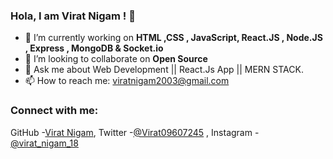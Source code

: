 ### Hola, I am Virat Nigam ! 👋

- 🔭 I’m currently working on **HTML ,CSS , JavaScript, React.JS , Node.JS , Express , MongoDB & Socket.io** 
- 👯 I’m looking to collaborate on **Open Source**
- 💬 Ask me about   Web Development || React.Js App || MERN STACK.
- 📫 How to reach me: viratnigam2003@gmail.com

### Connect with me:
GitHub -[Virat Nigam](https://github.com/ViratNigam),
Twitter -[@Virat09607245](https://twitter.com/Virat09607245) ,
Instagram - [@virat_nigam_18](https://instagram.com/virat_nigam_18?utm_medium=copy_link)
